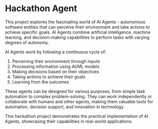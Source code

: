 # Hackathon Agent

This project explores the fascinating world of AI Agents - autonomous software entities that can perceive their environment and take actions to achieve specific goals. AI Agents combine artificial intelligence, machine learning, and decision-making capabilities to perform tasks with varying degrees of autonomy.

AI Agents work by following a continuous cycle of:
1. Perceiving their environment through inputs
2. Processing information using AI/ML models
3. Making decisions based on their objectives
4. Taking actions to achieve their goals
5. Learning from the outcomes

These agents can be designed for various purposes, from simple task automation to complex problem-solving. They can work independently or collaborate with humans and other agents, making them valuable tools for automation, decision support, and innovation in technology.

This hackathon project demonstrates the practical implementation of AI Agents, showcasing their capabilities in real-world applications.